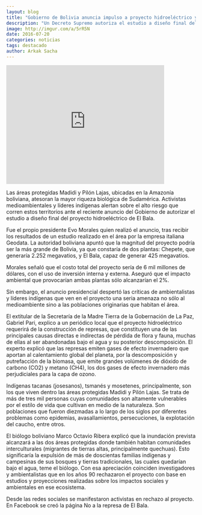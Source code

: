 ```yaml
---
layout: blog
title: "Gobierno de Bolivia anuncia impulso a proyecto hidroeléctrico y surgen críticas"
description: "Un Decreto Supremo autoriza el estudio a diseño final del proyecto de El Bala, que comprende la construcción de dos represas que amenazan la Amazonia boliviana."
image: http://imgur.com/a/5rR5N
date: 2016-07-20
categories: noticias
tags: destacado
author: Arkak Sacha
---
```


<div class="text-center">
<iframe width="420" height="315" src="https://www.youtube.com/embed/g9QB_NdvmDo" frameborder="0" allowfullscreen></iframe>


Las áreas protegidas Madidi y Pilón Lajas, ubicadas en la Amazonía boliviana, atesoran la mayor riqueza biológica de Sudamérica. Activistas medioambientales y líderes indígenas alertan sobre el alto riesgo que corren estos territorios ante el reciente anuncio del Gobierno de autorizar el estudio a diseño final del proyecto hidroeléctrico de El Bala.

Fue el propio presidente Evo Morales quien realizó el anuncio, tras recibir los resultados de un estudio realizado en el área por la empresa italiana Geodata. La autoridad boliviana apuntó que la magnitud del proyecto podría ser la más grande de Bolivia, ya que constaría de dos plantas: Chepete, que generaría 2.252 megavatios, y El Bala, capaz de generar 425 megavatios.  

Morales señaló que el costo total del proyecto sería de 6 mil millones de dólares, con el uso de inversión interna y externa. Aseguró que el impacto ambiental que provocarían ambas plantas sólo alcanzarían el 2%.

Sin embargo, el anuncio presidencial despertó las críticas de ambientalistas y líderes indígenas que ven en el proyecto una seria amenaza no sólo al medioambiente sino a las poblaciones originarias que habitan el área.

El extitular de la Secretaría de la Madre Tierra de la Gobernación de La Paz, Gabriel Pari, explico a un periódico local que el proyecto hidroeléctrico requerirá de la construcción de represas, que constituyen una de las principales causas directas e indirectas de pérdida de flora y fauna, muchas de ellas al ser abandonadas bajo el agua y su posterior descomposición. El experto explicó que las represas emiten gases de efecto invernadero que aportan al calentamiento global del planeta, por la descomposición y putrefacción de la biomasa, que emite grandes volúmenes de dióxido de carbono (CO2) y metano (CH4), los dos gases de efecto invernadero más perjudiciales para la capa de ozono.

Indígenas tacanas (josesanos), tsmanés y mosetenes, principalmente, son los que viven dentro las áreas protegidas Madidi y Pilón Lajas. Se trata de más de tres mil personas cuyas comunidades son altamente vulnerables por el estilo de vida que cultivan en medio de la naturaleza. Son poblaciones que fueron diezmadas a lo largo de los siglos por diferentes problemas como epidemias, avasallamientos, persecuciones, la explotación del caucho, entre otros.

El biólogo boliviano Marco Octavio Ribera explicó que la inundación prevista alcanzará a las dos áreas protegidas donde también habitan comunidades interculturales (migrantes de tierras altas, principalmente quechuas). Esto significaría la expulsión de más de doscientas familias indígenas y campesinas de sus bosques y tierras tradicionales, las cuales quedarían bajo el agua, teme el biólogo.
Con esa apreciación coinciden investigadores y ambientalistas que en los años 90 rechazaron el proyecto con base en estudios y proyecciones realizadas sobre los impactos sociales y ambientales en ese ecosistema.

Desde las redes sociales se manifestaron activistas en rechazo al proyecto. En Facebook se creó la página No a la represa de El Bala.
